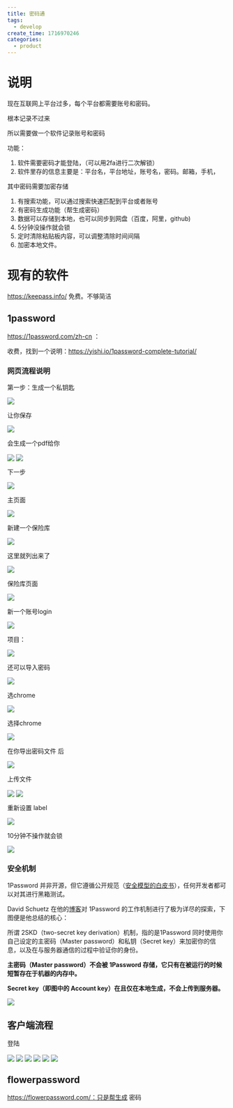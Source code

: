 ```yaml
---
title: 密码通
tags:
  - develop
create_time: 1716970246
categories:
  - product
---
```



# 说明

现在互联网上平台过多，每个平台都需要账号和密码。

根本记录不过来

所以需要做一个软件记录账号和密码

功能：

1. 软件需要密码才能登陆，（可以用2fa进行二次解锁）
2. 软件里存的信息主要是：平台名，平台地址，账号名，密码。邮箱，手机，

其中密码需要加密存储

1. 有搜索功能，可以通过搜索快速匹配到平台或者账号
2. 有密码生成功能（帮生成密码）
3. 数据可以存储到本地，也可以同步到网盘（百度，阿里，github)
4. 5分钟没操作就会锁
5. 定时清除粘贴板内容，可以调整清除时间间隔
6. 加密本地文件。

# 现有的软件

https://keepass.info/  免费。不够简洁

## 1password

https://1password.com/zh-cn ：

收费，找到一个说明：https://yishi.io/1password-complete-tutorial/

### 网页流程说明

第一步：生成一个私钥匙

<img src="/assets/EEWnbXLz9oXaqJx9iJtcDJnHnjc.png" src-width="702" class="m-auto" src-height="291" align="center"/>

让你保存

<img src="/assets/DQA4bJnoKovk6ox2q0ZcFb8onve.png" src-width="402" class="m-auto" src-height="375" align="center"/>

会生成一个pdf给你

<img src="/assets/KWj6bIh9nop0Q7x1Eq9ctGNnnOg.png" src-width="860" class="m-auto" src-height="396" align="center"/>

<img src="/assets/AMjPbf8X8oxNEGxZko4cFdNZnWf.png" src-width="786" class="m-auto" src-height="281" align="center"/>

下一步

<img src="/assets/Xc5WbqmqRo2ZTAxjBMzcJNh9nXb.png" src-width="528" class="m-auto" src-height="339" align="center"/>

主页面

<img src="/assets/IQVIbZhRSo1gPIxtX9scJuWInbg.png" src-width="1503" class="m-auto" src-height="464" align="center"/>

新建一个保险库

<img src="/assets/NRjpb9h9ZorQSFxopJ8cxhlqnqd.png" src-width="591" class="m-auto" src-height="571" align="center"/>

这里就列出来了

<img src="/assets/FHz4bEAYVoTuxAxuvRLcmTSKnmQ.png" src-width="1283" class="m-auto" src-height="483" align="center"/>

保险库页面

<img src="/assets/XSkWbViYUo5MZdxdiZXcMEtBnph.png" src-width="1789" class="m-auto" src-height="603" align="center"/>

新一个账号login

<img src="/assets/RFrMbWoSvo4BfXxIhF2ch5LEntd.png" src-width="336" class="m-auto" src-height="568" align="center"/>

项目：

<img src="/assets/TMfTbWJV6oTn8hxOVsOc3KbynuX.png" src-width="939" class="m-auto" src-height="494" align="center"/>

还可以导入密码

<img src="/assets/BZeJbY10voEopBxesm8cj8SfnBh.png" src-width="310" class="m-auto" src-height="199" align="center"/>

选chrome

<img src="/assets/LuSIbTs2joz23Gx8J9Ncf167nie.png" src-width="1377" class="m-auto" src-height="687" align="center"/>

选择chrome

<img src="/assets/UsdAb7dRDohNOhxRv45cA1DPn4c.png" src-width="1492" class="m-auto" src-height="633" align="center"/>

在你导出密码文件 后

<img src="/assets/Wid2b4nPPo4laLxY9FhcOPXanTd.png" src-width="1505" class="m-auto" src-height="440" align="center"/>

上传文件 

<img src="/assets/WsyWbdTDZoGAldx68fJcImbFnVg.png" src-width="1498" class="m-auto" src-height="644" align="center"/>

<img src="/assets/WrwBbminBohyHyxELBFcUvb9nDb.png" src-width="1466" class="m-auto" src-height="666" align="center"/>

重新设置 label

<img src="/assets/LyvHbxOIvo4EYUxwTjQcwdLTnbb.png" src-width="1450" class="m-auto" src-height="497" align="center"/>

10分钟不操作就会锁

<img src="/assets/FZ9Ibcd4lo3yBGxkeyIcjlPWnMc.png" src-width="967" class="m-auto" src-height="451" align="center"/>

### 安全机制

1Password 并非开源，但它遵循公开规范（[安全模型的白皮书](https://1password.com/files/1Password-White-Paper.pdf)），任何开发者都可以对其进行黑箱测试。

David Schuetz 在他的[博客](https://darthnull.org/security/2018/11/09/1pass-misc/)对 1Password 的工作机制进行了极为详尽的探索，下图便是他总结的核心：

所谓 2SKD（two-secret key derivation）机制，指的是1Password 同时使用你自己设定的主密码（Master password）和私钥（Secret key）来加密你的信息，以及在与服务器通信的过程中验证你的身份。

**主密码（Master password）不会被 1Password 存储，它只有在被运行的时候短暂存在于机器的内存中。**

**Secret key（即图中的 Account key）在且仅在本地生成，不会上传到服务器。**

<img src="/assets/W4pGb4wuFoozEzx0waccjPVZnTb.png" src-width="694" class="m-auto" src-height="479" align="center"/>

## 客户端流程

登陆

<img src="/assets/RP51bHALboVVdPxYck0cKBvMnGn.png" src-width="978" class="m-auto" src-height="705" align="center"/>

<img src="/assets/U9Azb3YntoAtgXxFHSuc327onuf.png" src-width="593" class="m-auto" src-height="200" align="center"/>

<img src="/assets/Pb9IbZEI8oH0bBxjtH7ceFvVnWf.png" src-width="959" class="m-auto" src-height="776" align="center"/>

<img src="/assets/QB1tboT2LojVAixcA20czgBgnAg.png" src-width="995" class="m-auto" src-height="774" align="center"/>

<img src="/assets/Fy0Ab1K9boXXm1xuQ5cc5i7bnBg.png" src-width="993" class="m-auto" src-height="798" align="center"/>

<img src="/assets/RrlhbOU6votu2dxjlFacowXQnDf.png" src-width="682" class="m-auto" src-height="814" align="center"/>

## flowerpassword

https://flowerpassword.com/：只是帮生成 密码


